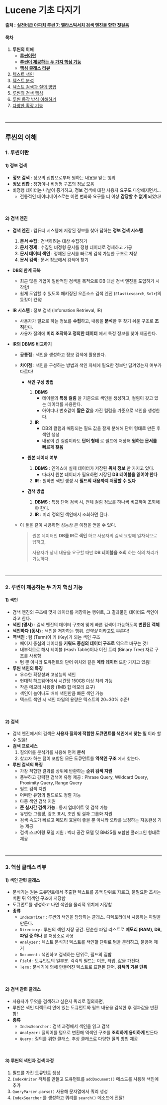 # Lucene 기초 다지기

 **출처 :** [**실전비급 아파치 루씬 7: 엘라스틱서치 검색 엔진을 향한 첫걸음**](https://book.naver.com/bookdb/book_detail.nhn?bid=14134564)

#### 목차

1. **루씬의 이해**
   - [**루씬이란**](#1-루씬이란)
   - [**루씬이 제공하는 두 가지 핵심 기능**](#2-루씬이-제공하는-두-가지-핵심-기능)
   - [**핵심 클래스 리뷰**](#3-핵심-클래스-리뷰)
2. [텍스트 색인](https://github.com/3457soso/TIL/blob/master/Lucene/02_index.md)
3. [텍스트 분석](https://github.com/3457soso/TIL/blob/master/Lucene/03_analyze.md)
4. [텍스트 검색과 질의 방법](https://github.com/3457soso/TIL/blob/master/Lucene/04_query.md)
5. [루씬의 검색 핵심](https://github.com/3457soso/TIL/blob/master/Lucene/05_core.md)
6. [루씬 동작 방식 이해하기](https://github.com/3457soso/TIL/blob/master/Lucene/06_inside.md)
7. [다양한 확장 기능](https://github.com/3457soso/TIL/blob/master/Lucene/07_extensions.md)

<br>

___

## 루씬의 이해

### 1. 루씬이란 

#### 1) 정보 검색

- **정보 검색** : 정보의 집합으로부터 원하는 내용을 얻는 행위
- **정보 집합** : 정형이나 비정형 구조의 정보 모음
- 비정형 데이터는 나날이 증가하고, 정보 검색에 대한 사용자 요구도 다양해지면서...
  - 전통적인 데이터베이스로는 이런 변화와 요구를 더 이상 **감당할 수 없게** 되었다!

<br>

#### 2) 검색 엔진

- **검색 엔진** : 컴퓨터 시스템에 저장된 정보를 찾아 답하는 **정보 검색 시스템**

  1. **문서 수집** : 검색하려는 대상 수집하기
  2. **문서 정제** : 수집된 비정형 문서를 정형 데이터로 정제하고 가공
  3. **문서 데이터 색인** : 정제된 문서를 빠르게 검색 가능한 구조로 저장
  4. **문서 검색** : 문서 정보에서 검색어 찾기

- **DB의 한계 극복**

  - 최근 많은 기업이 일반적인 검색을 목적으로 DB 대신 검색 엔진을 도입하기 시작함!
  - 쉽게 도입할 수 있도록 패키징된 오픈소스 검색 엔진 (`Elasticsearch`, `Solr`)의 등장이 컸음!

- **IR 시스템** : 정보 검색 (Infomation Retrieval, IR)

  - 사용자가 필요로 하는 정보를 **수집**하고, 내용을 **분석**한 후 찾기 쉬운 구조로 **조직**한다.
  - 사용자 질의에 **미리 조작하고 정의한 데이터** 에서 특정 정보를 찾아 제공한다.

- **IR의 DBMS 비교하기**

  - **공통점** : 색인을 생성하고 정보 검색에 활용한다.

  - **차이점** : 색인을 구성하는 방법과 색인 자체에 필요한 정보만 담겨있는지 여부가 다르다!

    - **색인 구성 방법**

      1. **DBMS** 
         - 테이블의 **특정 컬럼** 을 기준으로 색인을 생성하고, 컬럼이 갖고 있는 데이터를 사용한다.
         - 아이디나 번호같이 **짧은 값**을 가진 컬럼을 기준으로 색인을 생성한다.
      2. **IR**
         - DB의 컬럼과 매핑되는 필드 값을 잘게 분해해 단어 형태로 만든 후 색인 생성
         - 내용이 긴 컬럼이라도 **단어 형태** 로 필드에 저장해 **원하는 문서를 빠르게 찾음**

    - **원본 데이터 여부**

      1. **DBMS** : 인덱스에 실제 데이터가 저장된 **위치 정보** 만 가지고 있다.
         - 따라서 원본 데이터가 필요하면 저장된 **DB 테이블을 읽어야 한다**
      2. **IR** : 원하면 색인 생성 시 **필드의 내용까지 저장할 수 있다**

    - **검색 방법**

      1. **DBMS** : 특정 단어 검색 시, 전체 컬럼 정보를 하나씩 비교하며 조회해야 한다.
      2. **IR** : 미리 정의된 색인에서 조회하면 된다.

  - 이 둘을 같이 사용하면 성능상 큰 이점을 얻을 수 있다.

    > 원본 데이터인 **DB를 IR로 색인** 하고 사용자의 검색 요청에 일차적으로 답하고,
    >
    > 사용자가 상세 내용을 요구할 때만 **DB 테이블을 조회** 하는 식의 처리가 가능하다.

<br>

___

### 2. 루씬이 제공하는 두 가지 핵심 기능

#### 1) 색인

- 검색 엔진의 구조에 맞게 데이터를 저장하는 행위로, 그 결과물인 데이터도 색인이라고 한다.
- **색인 (명사)** : 검색 엔진의 데이터 구조에 맞게 빠른 검색이 가능하도록 **변환된 객체**
- **색인하다 (동사)** : 색인을 저자하는 행위. *인덱싱* 이라고도 부른다!
- **역색인** : 텀 (Term)이 키 (Key)가 되는 색인 구조
  - 페이지 중심의 데이터를 **키워드 중심의 데이터 구조로** 역으로 바꾸는 것!
  - 내부적으로 해시 테이블 (Hash Table)이나 이진 트리 (Binary Tree) 자료 구조를 사용함
  - 텀 뿐 아니라 도큐먼트의 단어 위치와 같은 **메타 데이터** 또한 가지고 있음!
- **루씬 색인의 특징**
  - 우수한 확장성과 고성능의 색인
  - 현대적 하드웨어에서 시간당 150GB 이상 처리 가능
  - 작은 메모리 사용량 (1MB 힙 메모리 요구)
  - 색인이 늘어나도 배치 색인만큼 빠른 색인 가능
  - 텍스트 색인 시 색인 파일의 용량은 텍스트의 20~30% 수준!

<br>

#### 2) 검색

- 검색 엔진에서의 검색은 **사용자 질의에 적합한 도큐먼트를 색인에서 찾는 일** 이라 할 수 있음!
- **검색 프로세스**
  1. 질의어를 분석기를 사용해 먼저 **분석**
  2. 찾고자 하는 텀이 포함된 모든 도큐먼트를 **역색인 구조** 에서 찾는다.
- **루씬 검색의 특징**
  - 가장 적합한 결과를 상위에 반환하는 **순위 검색 지원**
  - 풍부하고 강력한 검색어 유형 제공 : Phrase Query, Wildcard Query, Proximity Query, Range Query
  - 필드 검색 지원
  - 어떠한 유형의 필드로도 정렬 가능
  - 다중 색인 검색 지원
  - **준 실시간 검색 가능** : 동시 업데이트 및 검색 가능
  - 유연한 그룹핑, 강조 표시, 조인 및 결과 그룹화 지원
  - 검색 속도가 빠르고 메모리 효율이 좋을 뿐 아니라 오타를 보정하는 자동완성 기능 제공
  - 검색 스코어링 모델 지원 : 벡터 공간 모델 및 BM25를 포함한 플러그인 형태로 제공

<br>

___

### 3. 핵심 클래스 리뷰

#### 1) 색인 관련 클래스

- 분석기는 원본 도큐먼트에서 추출한 텍스트를 공백 단위로 자르고, 불필요한 조사는 버린 뒤 역색인 구조에 저장함
- 도큐먼트를 생성하고 나면 색인을 물리적 위치에 저장함
- **종류**
  - `IndexWriter` : 루씬의 색인을 담당하는 클래스. 디렉토리에서 사용하는 파일을 만든다.
  - `Directory` : 루씬의 색인 저장 공간. 단순한 파일 리스트로 **메모리 (RAM), DB, 파일 중 하나** 를 저장소로 사용
  - `Analyzer` : 텍스트 분석기! 텍스트를 색인할 단위로 텀을 분리하고, 불용어 제거
  - `Document` : 색인하고 검색하는 단위로, 필드의 집합
  - `Field` : 도큐먼트의 일부분. 각각의 필드는 이름, 타입, 값을 가진다.
  - `Term` : 분석기에 의해 만들어진 텍스트로 표현된 단어. **검색의 기본 단위**

<br>

#### 2) 검색 관련 클래스

- 사용자가 무엇을 검색하고 싶은지 쿼리로 질의하면,
- 루씬은 색인 디렉토리 안에 있는 도큐먼트와 필드 내용을 검색한 후 결과값을 반환함!
- **종류**
  - `IndexSearcher` : 검색 과정에서 색인을 읽고 검색
  - `Analyzer` : 질의어를 텀으로 변환해 역색인 구조를 **조회하게 용이하게** 만든다
  - `Query` : 질의를 위한 클래스. 추상 클래스로 다양한 질의 방법 제공

<br>

#### 3) 루씬의 색인과 검색 과정

1. 필드를 가진 도큐먼트 생성
2. `IndexWriter` 객체를 만들고 도큐먼트를 `addDocument()` 메소드를 사용해 색인에 추가
3. `QueryParser.parse()` 사용해 문자열에서 쿼리 생성
4. `IndexSearcher` 를 생성하고 쿼리를 `search()` 메소드에 전달!